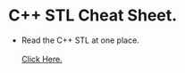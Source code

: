 # C++ STL Cheat Sheet.

- Read the C++ STL at one place.
  <br/>
  <br/>
[Click Here.](https://www.geeksforgeeks.org/cpp-stl-cheat-sheet/)



